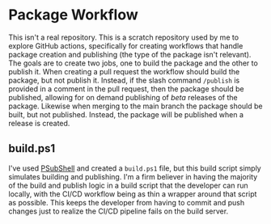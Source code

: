 # Package Workflow

This isn't a real repository. This is a scratch repository used by me to explore GitHub actions, specifically for creating workflows that handle package creation and publishing (the type of the package isn't relevant). The goals are to create two jobs, one to build the package and the other to publish it. When creating a pull request the workflow should build the package, but not publish it. Instead, if the slash command `/publish` is provided in a comment in the pull request, then the package should be published, allowing for on demand publishing of *beta* releases of the package. Likewise when merging to the main branch the package should be built, but not published. Instead, the package will be published when a release is created.

## build.ps1

I've used [PSubShell](https://github.com/wekempf/PSubShell) and created a `build.ps1` file, but this build script simply simulates building and publishing. I'm a firm believer in having the majority of the build and publish logic in a build script that the developer can run locally, with the CI/CD workflow being as thin a wrapper around that script as possible. This keeps the developer from having to commit and push changes just to realize the CI/CD pipeline fails on the build server.
